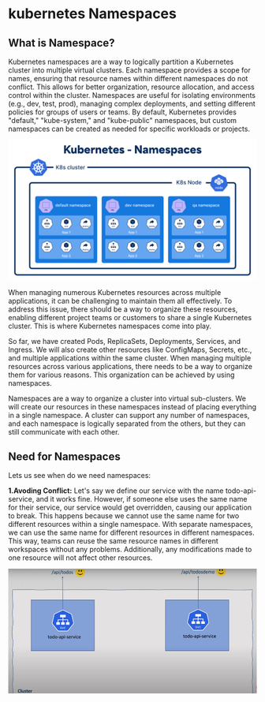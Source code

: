 # kubernetes Namespaces

## What is Namespace?
Kubernetes namespaces are a way to logically partition a Kubernetes cluster into multiple virtual clusters. 
Each namespace provides a scope for names, ensuring that resource names within different namespaces do not 
conflict. This allows for better organization, resource allocation, and access control within the cluster. 
Namespaces are useful for isolating environments (e.g., dev, test, prod), managing complex deployments, and 
setting different policies for groups of users or teams. By default, Kubernetes provides "default," 
"kube-system," and "kube-public" namespaces, but custom namespaces can be created as needed for specific 
workloads or projects.

![Kubernetes Namespaces](https://github.com/balusena/kubernetes-for-devops/blob/main/08-Kubernetes%20Namespaces/kubernetes_namespaces.png)

When managing numerous Kubernetes resources across multiple applications, it can be challenging to maintain
them all effectively. To address this issue, there should be a way to organize these resources, enabling
different project teams or customers to share a single Kubernetes cluster. This is where Kubernetes 
namespaces come into play.

So far, we have created Pods, ReplicaSets, Deployments, Services, and Ingress. We will also create other 
resources like ConfigMaps, Secrets, etc., and multiple applications within the same cluster. When managing
multiple resources across various applications, there needs to be a way to organize them for various reasons.
This organization can be achieved by using namespaces.

Namespaces are a way to organize a cluster into virtual sub-clusters. We will create our resources in 
these namespaces instead of placing everything in a single namespace. A cluster can support any number 
of namespaces, and each namespace is logically separated from the others, but they can still communicate 
with each other.

## Need for Namespaces
Lets us see when do we need namespaces:

**1.Avoding Conflict:**
Let's say we define our service with the name todo-api-service, and it works fine. However, if someone else
uses the same name for their service, our service would get overridden, causing our application to break. 
This happens because we cannot use the same name for two different resources within a single namespace. 
With separate namespaces, we can use the same name for different resources in different namespaces. This 
way, teams can reuse the same resource names in different workspaces without any problems. Additionally, 
any modifications made to one resource will not affect other resources.

![Avoiding Conflict](https://github.com/balusena/kubernetes-for-devops/blob/main/08-Kubernetes%20Namespaces/avoding_conflict.png)
















